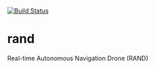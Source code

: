 [![Build Status](https://travis-ci.org/prozum/rand.svg?branch=master)](https://travis-ci.org/prozum/rand)
# rand
Real-time Autonomous Navigation Drone (RAND)
